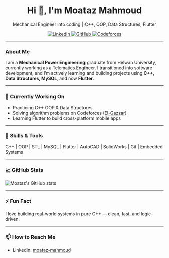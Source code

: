 <h1 align="center">Hi 👋, I'm Moataz Mahmoud</h1>
<p align="center">Mechanical Engineer into coding | C++, OOP, Data Structures, Flutter</p>

<p align="center">
  <a href="https://www.linkedin.com/in/moataz-mahmoud-a2a548a6/">
    <img src="https://img.shields.io/badge/LinkedIn-blue?style=for-the-badge&logo=linkedin" alt="LinkedIn" />
  </a>
  <a href="https://github.com/Moataz-Mahmoud">
    <img src="https://img.shields.io/badge/GitHub-black?style=for-the-badge&logo=github" alt="GitHub" />
  </a>
  <a href="https://codeforces.com/profile/El-Gazzar">
    <img src="https://img.shields.io/badge/Codeforces-blue?style=for-the-badge&logo=codeforces" alt="Codeforces" />
  </a>
</p>

---

### About Me
I am a **Mechanical Power Engineering** graduate from Helwan University, currently working as a Telematics Engineer. I transitioned into software development, and I’m actively learning and building projects using **C++, Data Structures, MySQL**, and now **Flutter**.

---

### 🚀 Currently Working On
- Practicing C++ OOP & Data Structures
- Solving algorithm problems on Codeforces ([El-Gazzar](https://codeforces.com/profile/El-Gazzar))
- Learning Flutter to build cross-platform mobile apps

---

### 🔧 Skills & Tools
C++ | OOP | STL | MySQL | Flutter | AutoCAD | SolidWorks | Git | Embedded Systems

---

### 📈 GitHub Stats
![Moataz's GitHub stats](https://github-readme-stats.vercel.app/api?username=Moataz-Mahmoud&show_icons=true&theme=default)

---

### ⚡ Fun Fact
I love building real-world systems in pure C++ — clean, fast, and logic-driven.

---

### 📫 How to Reach Me
- LinkedIn: [moataz-mahmoud](https://www.linkedin.com/in/moataz-mahmoud-a2a548a6/)
